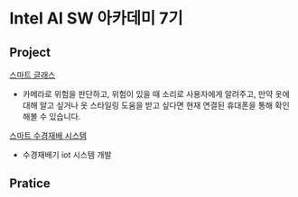 # Intel AI SW 아카데미 7기

## Project 

[스마트 글래스](https://github.com/CSeongBeom/INTEL7_TEAM1)
- 카메라로 위험을 판단하고, 위험이 있을 때 소리로 사용자에게 알려주고, 만약 옷에 대해 알고 싶거나 옷 스타일링 도움을 받고 싶다면 현재 연결된 휴대폰을 통해 확인 해볼 수 있습니다.

[스마트 수경재배 시스템](https://github.com/anups-lmj/intel_miniProject)
- 수경재배기 iot 시스템 개발

## Pratice
